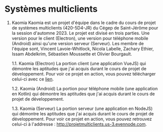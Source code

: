 
# Systèmes multiclients
   
1. Kaomia
Kaomia est un projet d'équipe dans le cadre du cours de projet de systèmes multiclients (420-5D4-JR) du Cégep de Saint-Jérôme pour la session d'automne 2023. Le projet est divisé en trois parties. Une version pour le client (Electron), une version pour téléphone mobile (Android) ainsi qu'une version serveur (Serveur). Les membre de l'équipe sont, Vincent Lavoie-Whitlock, Nicola Labelle, Zachary Ethier, Issam Abdelkrim, Sébastien Moussette et Olivier Bourgault.

    1.1. Kaomia (Electron)
   La portion client (une application VueJS) qui démontre les aptitudes que j'ai acquis durant le cours de projet de développement. Pour voir ce projet en action, vous pouvez télécharger celui-ci avec ce <a href="https://1875009.techinfo-cstj.ca/SchoolProjects/A23_Systemes_multiclients/Kaomia.exe" download>lien</a>.
   
    1.2. Kaomia (Android)
   La portion pour téléphone mobile (une application en Kotlin) qui démontre les aptitudes que j'ai acquis durant le cours de projet de développement.
   
    1.3. Kaomia (Serveur)
   La portion serveur (une application en NodeJS) qui démontre les aptitudes que j'ai acquis durant le cours de projet de développement. Pour voir ce projet en action, vous pouvez retrouvez celui-ci à l'addresse : http://projetmulticlients.us-3.evennode.com.
